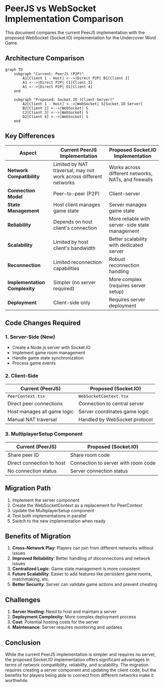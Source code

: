 # PeerJS vs WebSocket Implementation Comparison

This document compares the current PeerJS implementation with the proposed WebSocket (Socket.IO) implementation for the Undercover Word Game.

## Architecture Comparison

```mermaid
graph TD
    subgraph "Current: PeerJS (P2P)"
        A1[Client 1 - Host] <-->|Direct P2P| B1[Client 2]
        A1 <-->|Direct P2P| C1[Client 3]
        A1 <-->|Direct P2P| D1[Client 4]
    end

    subgraph "Proposed: Socket.IO (Client-Server)"
        A2[Client 1 - Host] <-->|WebSocket| S[Socket.IO Server]
        B2[Client 2] <-->|WebSocket| S
        C2[Client 3] <-->|WebSocket| S
        D2[Client 4] <-->|WebSocket| S
    end
```

## Key Differences

| Aspect | Current PeerJS Implementation | Proposed Socket.IO Implementation |
|--------|------------------------------|----------------------------------|
| **Network Compatibility** | Limited by NAT traversal, may not work across different networks | Works across different networks, NATs, and firewalls |
| **Connection Model** | Peer-to-peer (P2P) | Client-server |
| **State Management** | Host client manages game state | Server manages game state |
| **Reliability** | Depends on host client's connection | More reliable with server-side state management |
| **Scalability** | Limited by host client's bandwidth | Better scalability with dedicated server |
| **Reconnection** | Limited reconnection capabilities | Robust reconnection handling |
| **Implementation Complexity** | Simpler (no server required) | More complex (requires server setup) |
| **Deployment** | Client-side only | Requires server deployment |

## Code Changes Required

### 1. Server-Side (New)

- Create a Node.js server with Socket.IO
- Implement game room management
- Handle game state synchronization
- Process game events

### 2. Client-Side

| Current (PeerJS) | Proposed (Socket.IO) |
|------------------|----------------------|
| `PeerContext.tsx` | `WebSocketContext.tsx` |
| Direct peer connections | Connection to central server |
| Host manages all game logic | Server coordinates game logic |
| Manual NAT traversal | Handled by WebSocket protocol |

### 3. MultiplayerSetup Component

| Current (PeerJS) | Proposed (Socket.IO) |
|------------------|----------------------|
| Share peer ID | Share room code |
| Direct connection to host | Connection to server with room code |
| No connection status | Server connection status |

## Migration Path

1. Implement the server component
2. Create the WebSocketContext as a replacement for PeerContext
3. Update the MultiplayerSetup component
4. Test both implementations in parallel
5. Switch to the new implementation when ready

## Benefits of Migration

1. **Cross-Network Play**: Players can join from different networks without issues
2. **Improved Reliability**: Better handling of disconnections and network issues
3. **Centralized Logic**: Game state management is more consistent
4. **Future Scalability**: Easier to add features like persistent game rooms, matchmaking, etc.
5. **Better Security**: Server can validate game actions and prevent cheating

## Challenges

1. **Server Hosting**: Need to host and maintain a server
2. **Deployment Complexity**: More complex deployment process
3. **Cost**: Potential hosting costs for the server
4. **Maintenance**: Server requires monitoring and updates

## Conclusion

While the current PeerJS implementation is simpler and requires no server, the proposed Socket.IO implementation offers significant advantages in terms of network compatibility, reliability, and scalability. The migration requires creating a server component and updating the client code, but the benefits for players being able to connect from different networks make it worthwhile.
